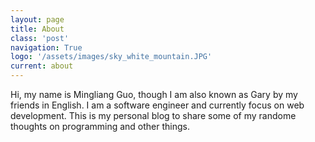 ```yaml
---
layout: page
title: About
class: 'post'
navigation: True
logo: '/assets/images/sky_white_mountain.JPG'
current: about
---
```


Hi, my name is Mingliang Guo, though I am also known as Gary by my friends in English. I am a software engineer and currently focus on web development. This is my personal blog to share some of my randome thoughts on programming and other things.
